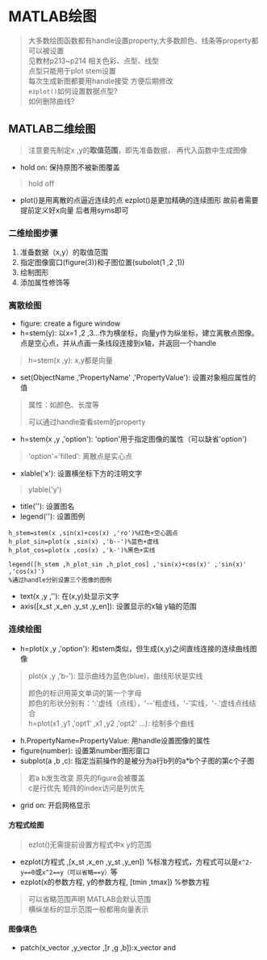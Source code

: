 # MATLAB绘图
> 大多数绘图函数都有handle设置property,大多数颜色、线条等property都可以被设置  
> 见教材p213~p214 相关色彩、点型、线型   
> 点型只能用于plot stem设置   
> 每次生成新图都要用handle接受 方便后期修改  
> `ezplot()`如何设置数据点型?  
> 如何删除曲线?  
## MATLAB二维绘图
> 注意要先制定x ,y的**取值范围**，即先准备数据， 再代入函数中生成图像

* hold on: 保持原图不被新图覆盖
> hold off  
* plot()是用离散的点逼近连续的点 ezplot()是更加精确的连续图形 故前者需要提前定义好x向量 后者用syms即可

### 二维绘图步骤
1. 准备数据（x,y）的取值范围
2. 指定图像窗口(figure(3))和子图位置(subolot(1 ,2 ,1))
3. 绘制图形
4. 添加属性修饰等

### 离散绘图
* figure: create a figure window
* h=stem(y): 以x=1 ,2 ,3...作为横坐标，向量y作为纵坐标，建立离散点图像。点是空心点，并从点画一条线段连接到x轴，并返回一个handle
> h=stem(x ,y): x,y都是向量  
* set(ObjectName ,'PropertyName' ,'PropertyValue'): 设置对象相应属性的值
> 属性：如颜色、长度等
> 
> 可以通过handle查看stem的property

* h=stem(x ,y ,'option'): 'option'用于指定图像的属性（可以缺省'option')
> 'option'='filled': 离散点是实心点

* xlable('x'): 设置横坐标下方的注明文字
> ylable('y')
* title(''): 设置图名
* legend(''): 设置图例
```
h_stem=stem(x ,sin(x)+cos(x) ,'ro')%红色+空心圆点
h_plot_sin=plot(x ,sin(x) ,'b--')%蓝色+虚线
h_plot_cos=plot(x ,cos(x) ,'k-')%黑色+实线

legend([h_stem ,h_plot_sin ,h_plot_cos] ,'sin(x)+cos(x)' ,'sin(x)' ,'cos(x)')
%通过handle分别设置三个图像的图例
```
* text(x ,y ,''): 在(x,y)处显示文字
* axis([x\_st ,x\_en ,y\_st ,y\_en]): 设置显示的x轴 y轴的范围

### 连续绘图
* h=plot(x ,y ,'option'): 和stem类似，但生成(x,y)之间直线连接的连续曲线图像 
> plot(x ,y ,'b-'): 显示曲线为蓝色(blue)，曲线形状是实线
> 
> 颜色的标识用英文单词的第一个字母  
> 颜色的形状分别有：':'虚线（点线），'--'粗虚线，'-'实线，'-.'虚线点线结合  
> h=plot(x1 ,y1 ,'opt1' ,x1 ,y2 ,'opt2' ...): 绘制多个曲线  
> 

* h.PropertyName=PropertyValue: 用handle设置图像的属性
* figure(number): 设置第number图形窗口
* subplot(a ,b ,c): 指定当前操作的是被分为a行b列的a*b个子图的第c个子图
> 若a b发生改变 原先的figure会被覆盖  
> c是行优先 矩阵的index访问是列优先

* grid on: 开启网格显示

#### 方程式绘图
> ezlot()无需提前设置方程式中x y的范围 

* ezplot(方程式 ,[x\_st ,x\_en ,y\_st ,y\_en]) %标准方程式，方程式可以是`x^2-y==0`或`x^2==y（可以省略==y）`等
* ezplot(x的参数方程, y的参数方程, [tmin ,tmax]) %参数方程
> 可以省略范围声明 MATLAB会默认范围  
> 横纵坐标的显示范围一般都用向量表示

#### 图像填色
* patch(x_vector ,y\_vector ,[r ,g ,b]):x\_vector and 


